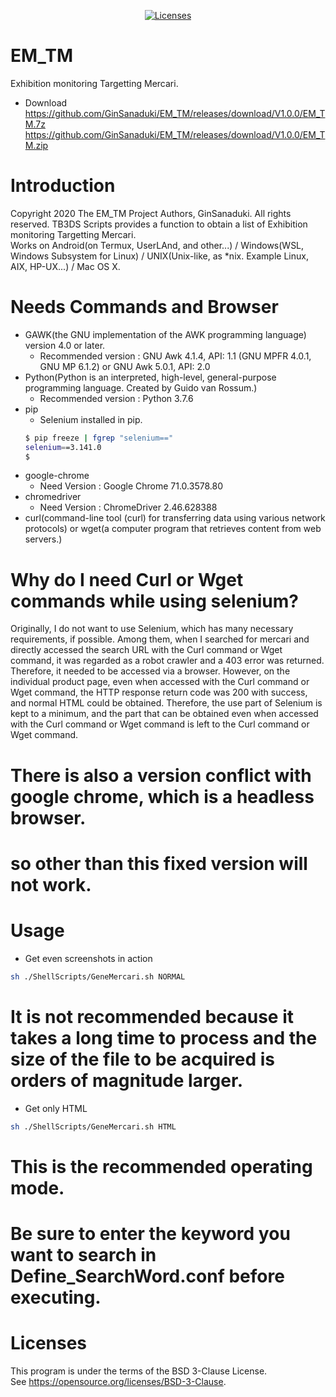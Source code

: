 <p align="center">
    <a href="https://opensource.org/licenses/BSD-3-Clause"><img src="https://img.shields.io/badge/license-bsd-orange.svg" alt="Licenses"></a>
</p>

# EM_TM
Exhibition monitoring Targetting Mercari.

* Download  
https://github.com/GinSanaduki/EM_TM/releases/download/V1.0.0/EM_TM.7z  
https://github.com/GinSanaduki/EM_TM/releases/download/V1.0.0/EM_TM.zip  

# Introduction
Copyright 2020 The EM_TM Project Authors, GinSanaduki.
All rights reserved.
TB3DS Scripts provides a function to obtain a list of Exhibition monitoring Targetting Mercari.  
Works on Android(on Termux, UserLAnd, and other...) / Windows(WSL, Windows Subsystem for Linux) / UNIX(Unix-like, as *nix. Example Linux, AIX, HP-UX...) / Mac OS X.

# Needs Commands and Browser
* GAWK(the GNU implementation of the AWK programming language) version 4.0 or later.
  * Recommended version : GNU Awk 4.1.4, API: 1.1 (GNU MPFR 4.0.1, GNU MP 6.1.2) or GNU Awk 5.0.1, API: 2.0
* Python(Python is an interpreted, high-level, general-purpose programming language. Created by Guido van Rossum.)
  * Recommended version : Python 3.7.6
* pip
    * Selenium installed in pip.
    ```bash
    $ pip freeze | fgrep "selenium=="
    selenium==3.141.0
    $
    ```
* google-chrome
    * Need Version : Google Chrome 71.0.3578.80 
* chromedriver
    * Need Version : ChromeDriver 2.46.628388  
* curl(command-line tool (curl) for transferring data using various network protocols) or wget(a computer program that retrieves content from web servers.)

# Why do I need Curl or Wget commands while using selenium?
Originally, I do not want to use Selenium, which has many necessary requirements, if possible.
Among them, when I searched for mercari and directly accessed the search URL with the Curl command or Wget command, it was regarded as a robot crawler and a 403 error was returned.
Therefore, it needed to be accessed via a browser.
However, on the individual product page, even when accessed with the Curl command or Wget command, the HTTP response return code was 200 with success, and normal HTML could be obtained.
Therefore, the use part of Selenium is kept to a minimum, and the part that can be obtained even when accessed with the Curl command or Wget command is left to the Curl command or Wget command.

# There is also a version conflict with google chrome, which is a headless browser.
# so other than this fixed version will not work.

# Usage
* Get even screenshots in action
```bash
sh ./ShellScripts/GeneMercari.sh NORMAL
```
# It is not recommended because it takes a long time to process and the size of the file to be acquired is orders of magnitude larger.
* Get only HTML
```bash
sh ./ShellScripts/GeneMercari.sh HTML
```
# This is the recommended operating mode.

# Be sure to enter the keyword you want to search in Define_SearchWord.conf before executing.

# Licenses
This program is under the terms of the BSD 3-Clause License.  
See https://opensource.org/licenses/BSD-3-Clause.  

